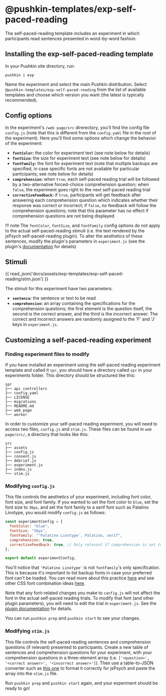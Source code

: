 # @pushkin-templates/exp-self-paced-reading

The self-paced-reading template includes an experiment in which participants read sentences presented in word-by-word fashion.

## Installing the exp-self-paced-reading template

In your Pushkin site directory, run:

```
pushkin i exp
```

Name the experiment and select the main Pushkin distribution. Select `@pushkin-templates/exp-self-paced-reading` from the list of available templates and choose which version you want (the latest is typically recommended).

## Config options

In the experiment's `/web page/src` direrectory, you'll find the config file `config.js` (note that this is different from the `config.yaml` file in the root of the experiment). Here you'll find some options which change the behavior of the experiment:

- **`fontColor`:** the color for experiment text (see note below for details)
- **`fontSize`:** the size for experiment text (see note below for details)
- **`fontFamily`:** the font for experiment text (note that multiple backups are specified, in case specific fonts are not available for particular participants; see note below for details)
- **`comprehension`:** when `true`, each self-paced reading trial will be followed by a two-alternative forced-choice comprehension question; when `false`, the experiment goes right to the next self-paced reading trial
- **`correctiveFeedback`:** if `true`, participants will get feedback after answering each comprehension question which indicates whether their response was correct or incorrect; if `false`, no feedback will follow the comprehension questions; note that this parameter has no effect if comprehension questions are not being displayed

!!! note
    The `fontColor`, `fontSize`, and `fontFamily` config options do not apply to the actual self-paced-reading stimuli (i.e. the text rendered by the jsPsych self-paced-reading plugin). To alter the aesthetics of these sentences, modify the plugin's parameters in `experiment.js` (see the plugin's [documentation](https://github.com/jspsych/jspsych-contrib/blob/main/packages/plugin-self-paced-reading/docs/jspsych-self-paced-reading.md) for details)

## Stimuli

{{ read_json('docs/assets/exp-templates/exp-self-paced-reading/stim.json') }}

The stimuli for this experiment have two parameters:

- **`sentence`:** the sentence or text to be read
- **`comprehension`:** an array containing the specifications for the comprehension questions; the first element is the question itself, the second is the correct answer, and the third is the incorrect answer. The correct and incorrect answers are randomly assigned to the 'F' and 'J' keys in `experiment.js`.

## Customizing a self-paced-reading experiment

### Finding experiment files to modify

If you have installed an experiment using the self-paced reading experiment template and called it `spr`, you should have a directory called `spr` in your experiments folder. This directory should be structured like this:

```example
spr
├── api controllers
├── config.yaml
├── LICENSE
├── migrations
├── README.md
├── web page
└── worker
```

In order to customize your self-paced reading experiment, you will need to access two files, `config.js` and `stim.js`. These files can be found in `web page/src/`, a directory that looks like this:

```example
src
├── assets
├── config.js
├── consent.js
├── debrief.js
├── experiment.js
├── index.js
└── stim.js
```

### Modifying `config.js`

This file controls the aesthetics of your experiment, including font color, font size, and font family. If you wanted to set the font color to `blue`, set the font size to `36px`, and set the font family to a serif font such as Palatino Linotype, you would modify `config.js` as follows:

```javascript
const experimentConfig = {
  fontColor: "blue",
  fontSize: "36px",
  fontFamily: "'Palatino Linotype', Palatino, serif",
  comprehension: true,
  correctiveFeedback: true, // Only relevant if comprehension is set to true
};

export default experimentConfig;
```

You'll notice that `'Palatino Linotype'` is not `fontFamily`'s only specification. This is because it's important to list backup fonts in case your preferred font can't be loaded. You can read more about this practice [here](https://discuss.codecademy.com/t/how-many-fallback-fonts-should-i-have/363586) and see other CSS font combination ideas [here](https://www.w3schools.com/cssref/css_websafe_fonts.asp).

Note that any font-related changes you make to `config.js` will not affect the font in the actual self-paced reading trials. To modify that font (and other plugin parameters), you will need to edit the trial in `experiment.js`. See the [plugin documentation](https://github.com/jspsych/jspsych-contrib/blob/main/packages/plugin-self-paced-reading/docs/jspsych-self-paced-reading.md) for details.

You can run `pushkin prep` and `pushkin start` to see your changes.

### Modifying `stim.js`

This file controls the self-paced reading sentences and comprehension questions (if relevant) presented to participants. Create a new table of sentences and comprehension questions for your experiment, with your comprehension questions in a three-element array (i.e. `['<question>', '<correct answer>', '<incorrect answer>']`). Then use a table-to-JSON converter such as [this one](https://tableconvert.com/) to format it correctly for jsPsych and paste the array into the `stim.js` file.

Run `pushkin prep` and `pushkin start` again, and your experiment should be ready to go!
